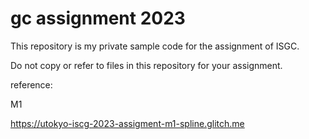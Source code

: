 # gc assignment 2023

This repository is my private sample code for the assignment of ISGC.

Do not copy or refer to files in this repository for your assignment.

reference:

M1

https://utokyo-iscg-2023-assigment-m1-spline.glitch.me
